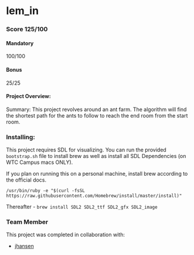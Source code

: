 # lem_in

### Score 125/100
#### Mandatory
100/100

#### Bonus
25/25

#### Project Overview:
Summary: This project revolves around an ant farm. The algorithm will find the shortest path for the ants to follow to reach the end room from the start room.

### Installing:
This project requires SDL for visualizing. You can run the provided `bootstrap.sh` file to install brew as well as install all SDL Dependencies (on WTC Campus macs ONLY).

If you plan on running this on a personal machine, install brew according to the official docs.

`/usr/bin/ruby -e "$(curl -fsSL https://raw.githubusercontent.com/Homebrew/install/master/install)"`

Thereafter - `brew install SDL2 SDL2_ttf SDL2_gfx SDL2_image`

### Team Member
This project was completed in collaboration with:
- [jhansen](https://github.com/jadonhansen)
